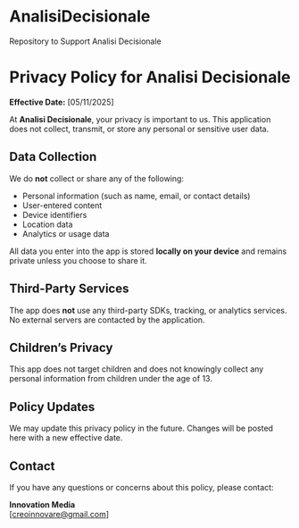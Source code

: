 # AnalisiDecisionale
Repository to Support Analisi Decisionale 
# Privacy Policy for Analisi Decisionale

**Effective Date:** [05/11/2025]

At **Analisi Decisionale**, your privacy is important to us. This application does not collect, transmit, or store any personal or sensitive user data.

## Data Collection

We do **not** collect or share any of the following:
- Personal information (such as name, email, or contact details)
- User-entered content
- Device identifiers
- Location data
- Analytics or usage data

All data you enter into the app is stored **locally on your device** and remains private unless you choose to share it.

## Third-Party Services

The app does **not** use any third-party SDKs, tracking, or analytics services. No external servers are contacted by the application.

## Children’s Privacy

This app does not target children and does not knowingly collect any personal information from children under the age of 13.

## Policy Updates

We may update this privacy policy in the future. Changes will be posted here with a new effective date.

## Contact

If you have any questions or concerns about this policy, please contact:

**Innovation Media**  
[creoinnovare@gmail.com]

